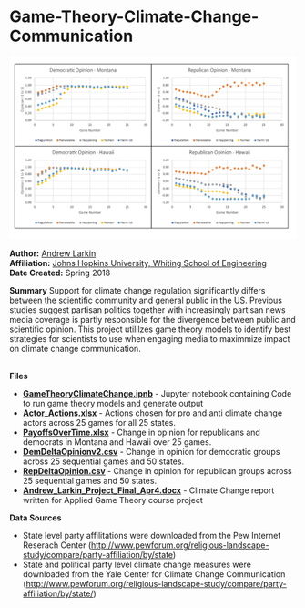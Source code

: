 # Game-Theory-Climate-Change-Communication

![](GameTheory_TimeSeries.png)

**Author:** [Andrew Larkin](https://www.linkedin.com/in/andrew-larkin-525ba3b5/) <br>
**Affiliation:** [Johns Hopkins University, Whiting School of Engineering](https://ep.jhu.edu/) <br>
**Date Created:** Spring 2018

**Summary**
Support for climate change regulation significantly differs between the scientific community and general public in the US.  Previous studies suggest partisan politics together with increasingly partisan news media coverage is partly responsible for the divergence between public and scientific opinion.  This project utililzes game theory models to identify best strategies for scientists to use when engaging media to maximmize impact on climate change communication.   
<br>

**Files** <br>
- [**GameTheoryClimateChange.ipnb**](GameTheoryClimateChange.ipynb) - Jupyter notebook containing Code to run game theory models and generate output
- [**Actor_Actions.xlsx**](Actor_Actions.xlsx) - Actions chosen for pro and anti climate change actors across 25 games for all 25 states.
- [**PayoffsOverTime.xlsx**](PayoffsOverTime.xlsx) - Change in opinion for republicans and democrats in Montana and Hawaii over 25 games.
- [**DemDeltaOpinionv2.csv**](DemDeltaOpinionv2.csv) - Change in opinion for democratic groups across 25 sequential games and 50 states.
- [**RepDeltaOpinion.csv**](RepDeltaOpinion.csv) - Change in opinion for republican groups across 25 sequential games and 50 states.
- [**Andrew_Larkin_Project_Final_Apr4.docx**](Andrew_Larkin_Project_Final_Apr4.docx) - Climate Change report written for Applied Game Theory course project


**Data Sources**
- State level party affilitations were downloaded from the Pew Internet Reserach Center (http://www.pewforum.org/religious-landscape-study/compare/party-affiliation/by/state)
- State and political party level climate change measures were downloaded from the Yale Center for Climate Change Communication (http://www.pewforum.org/religious-landscape-study/compare/party-affiliation/by/state/)

